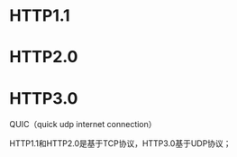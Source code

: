# HTTP1.1


# HTTP2.0




# HTTP3.0
QUIC（quick udp internet connection）


HTTP1.1和HTTP2.0是基于TCP协议，HTTP3.0基于UDP协议；